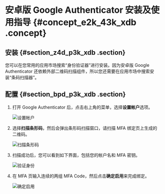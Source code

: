 # 安卓版 Google Authenticator 安装及使用指导 {#concept_e2k_43k_xdb .concept}

## 安装 {#section_z4d_p3k_xdb .section}

您可以在您常用的应用市场搜索“身份验证器”进行安装。因为安卓版 Google Authenticator 还依赖外部二维码扫描组件，所以您还需要在应用市场中搜索安装“条码扫描器”。

## 配置 {#section_bpd_p3k_xdb .section}

1.  打开 Google Authenticator 后，点击右上角的菜单，选择**设置帐户**选项。

    ![](images/3641_zh-CN.png "设置帐户")

2.  选择**扫描条形码**，然后会弹出条形码扫描窗口，请扫描 MFA 绑定页上生成的二维码。

    ![](images/3642_zh-CN.png "扫描条形码")

3.  扫描成功后，您可以看到如下界面，包括您的帐户名和 MFA 密钥。

    ![](images/3643_zh-CN.png "验证身份")

4.  在 MFA 页输入连续的两组 MFA Code，然后点击**确定启用**来完成绑定。

    ![](images/3644_zh-CN.png "确定启用")


